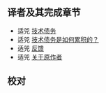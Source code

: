 
## 译者及其完成章节

*  适兕   [技术债务](technical-debt.md)
*  适兕   [技术债务是如何累积的？](how-does-td-addumulate.md)
*  适兕   [反馈](feedback.md)
*  适兕   [关于原作者](about-the-authors.md)

## 校对
